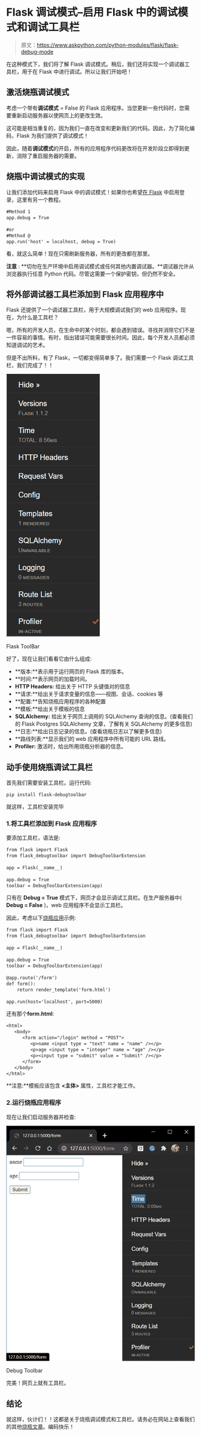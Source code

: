 # Flask 调试模式–启用 Flask 中的调试模式和调试工具栏

> 原文：<https://www.askpython.com/python-modules/flask/flask-debug-mode>

在这种模式下，我们将了解 Flask 调试模式。稍后，我们还将实现一个调试器工具栏，用于在 Flask 中进行调试。所以让我们开始吧！

## **激活烧瓶调试模式**

考虑一个带有**调试模式** = False 的 Flask 应用程序。当您更新一些代码时，您需要重新启动服务器以使网页上的更改生效。

这可能是相当重复的，因为我们一直在改变和更新我们的代码。因此，为了简化编码，Flask 为我们提供了调试模式！

因此，随着**调试模式**的开启，所有的应用程序代码更改将在开发阶段立即得到更新，消除了重启服务器的需要。

## 烧瓶中调试模式的**实现**

让我们添加代码来启用 Flask 中的调试模式！如果你也希望[在 Flask](https://www.askpython.com/python-modules/flask/flask-logging) 中启用登录，这里有另一个教程。

```
#Method 1
app.debug = True

#or
#Method @
app.run('host' = localhost, debug = True)

```

看，就这么简单！现在只需刷新服务器，所有的更改都在那里。

**注意** : **切勿在生产环境中启用调试模式或任何其他内置调试器。**调试器允许从浏览器执行任意 Python 代码。尽管这需要一个保护密钥，但仍然不安全。

## **将外部调试器工具栏添加到 Flask 应用程序中**

Flask 还提供了一个调试器工具栏，用于大规模调试我们的 web 应用程序。现在，为什么是工具栏？

嗯，所有的开发人员，在生命中的某个时刻，都会遇到错误。寻找并消除它们不是一件容易的事情。有时，指出错误可能需要很长时间。因此，每个开发人员都必须知道调试的艺术。

但是不出所料，有了 Flask，一切都变得简单多了。我们需要一个 Flask 调试工具栏，我们完成了！！

![Flask ToolBar](img/2bd7b937267a6f184837e4369d122fa9.png)

Flask ToolBar

好了，现在让我们看看它由什么组成:

*   **版本:**表示用于运行网页的 Flask 库的版本。
*   **时间:**表示网页的加载时间。
*   **HTTP Headers:** 给出关于 HTTP 头键值对的信息
*   **请求:**给出关于请求变量的信息——视图、会话、cookies 等
*   **配置:**告知烧瓶应用程序的各种配置
*   **模板:**给出关于模板的信息
*   **SQLAlchemy:** 给出关于网页上调用的 SQLAlchemy 查询的信息。(查看我们的 Flask Postgres SQLAlchemy 文章，了解有关 SQLAlchemy 的更多信息)
*   **日志:**给出日志记录的信息。(查看烧瓶日志以了解更多信息)
*   **路线列表:**显示我们的 web 应用程序中所有可能的 URL 路线。
*   **Profiler:** 激活时，给出所用烧瓶分析器的信息。

## **动手使用烧瓶调试工具栏**

首先我们需要安装工具栏。运行代码:

```
pip install flask-debugtoolbar

```

就这样，工具栏安装完毕

### 1.将工具栏添加到 Flask 应用程序

要添加工具栏，语法是:

```
from flask import Flask
from flask_debugtoolbar import DebugToolbarExtension

app = Flask(__name__)

app.debug = True
toolbar = DebugToolbarExtension(app)

```

只有在 **Debug = True** 模式下，网页才会显示调试工具栏。在生产服务器中( **Debug = False** )，web 应用程序不会显示工具栏。

因此，考虑以下[烧瓶应用](https://www.askpython.com/python-modules/flask/create-hello-world-in-flask)示例:

```
from flask import Flask
from flask_debugtoolbar import DebugToolbarExtension

app = Flask(__name__)

app.debug = True
toolbar = DebugToolbarExtension(app)

@app.route('/form')
def form():
    return render_template('form.html')

app.run(host='localhost', port=5000)

```

还有那个**form.html**:

```
<html>
   <body>
      <form action="/login" method = "POST">
         <p>name <input type = "text" name = "name" /></p>
         <p>age <input type = "integer" name = "age" /></p>
         <p><input type = "submit" value = "Submit" /></p>
      </form>
   </body>
</html>

```

**注意:**模板应该包含 **<主体>** 属性，工具栏才能工作。

### 2.运行烧瓶应用程序

现在让我们启动服务器并检查:

![Debug Toolbar](img/17146de1d03a8287a10d355f94b7affc.png)

Debug Toolbar

完美！网页上就有工具栏。

## **结论**

就这样，伙计们！！这都是关于烧瓶调试模式和工具栏。请务必在网站上查看我们的其他[烧瓶文章](https://www.askpython.com/python-modules/flask)。编码快乐！